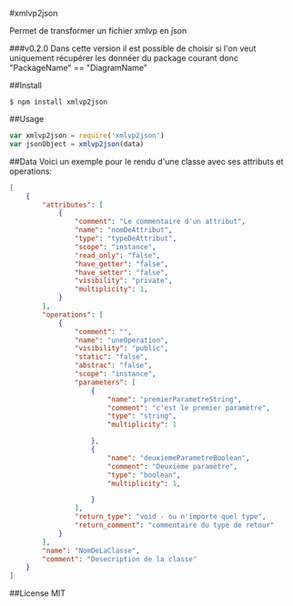 #xmlvp2json

Permet de transformer un fichier xmlvp en json

###v0.2.0
Dans cette version il est possible de choisir si l'on veut uniquement récupérer les donnéer du package courant donc "PackageName" == "DiagramName"

##Install
```
$ npm install xmlvp2json
```
##Usage
```js
var xmlvp2json = require('xmlvp2json')
var jsonObject = xmlvp2json(data)
```
##Data
Voici un exemple pour le rendu d'une classe avec ses attributs et operations: 
```json
[
	{
		"attributes": [
			{
				"comment": "Le commentaire d'un attribut",
				"name": "nomDeAttribut",
				"type": "typeDeAttribut",
				"scope": "instance",
				"read_only": "false",
				"have_getter": "false",
				"have_setter": "false",
				"visibility": "private",
				"multiplicity": 1,
			}
		],
		"operations": [
			{
				"comment": "",
				"name": "uneOperation",
				"visibility": "public",
				"static": "false",
				"abstrac": "false",
				"scope": "instance",
				"parameters": [
					{
						"name": "premierParametreString",
						"comment": "c'est le premier paramètre",
						"type": "string",
                        "multiplicity": 1

					},
					{
						"name": "deuxiemeParametreBoolean",
						"comment": "Deuxième paramètre",
						"type": "boolean",
                        "multiplicity": 1,

					}
				],
				"return_type": "void - ou n'importe quel type",
				"return_comment": "commentaire du type de retour"
			}
		],
		"name": "NomDeLaClasse",
		"comment": "Desecription de la classe"
	}
]
```

##License
MIT
